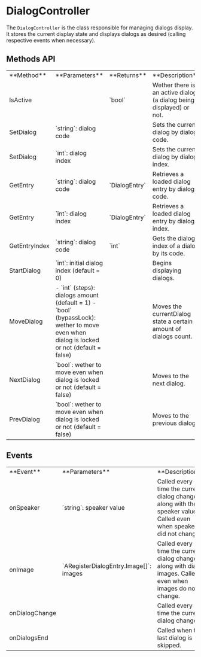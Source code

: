 # DialogController

The `DialogController` is the class responsible for managing dialogs display. It stores the current display state and displays dialogs as desired (calling respective events when necessary).

## Methods API

<table>
    <tbody>
        <tr>
            <td>**Method**</td>
            <td>**Parameters**</td>
            <td>**Returns**</td>
            <td>**Description**</td>
        </tr>
        <tr>
            <td>IsActive</td>
            <td></td>
            <td>`bool`</td>
            <td>Wether there is an active dialog (a dialog being displayed) or not.</td>
        </tr>
        <tr>
            <td>SetDialog</td>
            <td>`string`: dialog code</td>
            <td></td>
            <td>Sets the current dialog by dialog code.</td>
        </tr>
        <tr>
            <td>SetDialog</td>
            <td>`int`: dialog index</td>
            <td></td>
            <td>Sets the current dialog by dialog index.</td>
        </tr>
        <tr>
            <td>GetEntry</td>
            <td>`string`: dialog code</td>
            <td>`DialogEntry`</td>
            <td>Retrieves a loaded dialog entry by dialog code.</td>
        </tr>
        <tr>
            <td>GetEntry</td>
            <td>`int`: dialog index</td>
            <td>`DialogEntry`</td>
            <td>Retrieves a loaded dialog entry by dialog index.</td>
        </tr>
        <tr>
            <td>GetEntryIndex</td>
            <td>`string`: dialog code</td>
            <td>`int`</td>
            <td>Gets the dialog index of a dialog by its code.</td>
        </tr>
        <tr>
            <td>StartDialog</td>
            <td>`int`: initial dialog index (default = 0)</td>
            <td></td>
            <td>Begins displaying dialogs.</td>
        </tr>
        <tr>
            <td>MoveDialog</td>
            <td>
                - `int` (steps): dialogs amount (default = 1)
                - `bool` (bypassLock): wether to move even when dialog is locked or not (default = false)
            </td>
            <td></td>
            <td>Moves the currentDialog state a certain amount of dialogs count.</td>
        </tr>
        <tr>
            <td>NextDialog</td>
            <td>`bool`: wether to move even when dialog is locked or not (default = false)</td>
            <td></td>
            <td>Moves to the next dialog.</td>
        </tr>
        <tr>
            <td>PrevDialog</td>
            <td>`bool`: wether to move even when dialog is locked or not (default = false)</td>
            <td></td>
            <td>Moves to the previous dialog.</td>
        </tr>
    </tbody>
</table>

## Events

<table>
    <tbody>
        <tr>
            <td>**Event**</td>
            <td>**Parameters**</td>
            <td>**Description**</td>
        </tr>
        <tr>
            <td>onSpeaker</td>
            <td>`string`: speaker value</td>
            <td>Called every time the current dialog changes along with the speaker value. Called even when speaker did not change.</td>
        </tr>
        <tr>
            <td>onImage</td>
            <td>`ARegisterDialogEntry.Image[]`: images</td>
            <td>Called every time the current dialog changes along with dialog images. Called even when images do not change.</td>
        </tr>
        <tr>
            <td>onDialogChange</td>
            <td></td>
            <td>Called every time the current dialog changes.</td>
        </tr>
        <tr>
            <td>onDialogsEnd</td>
            <td></td>
            <td>Called when the last dialog is skipped.</td>
        </tr>
    </tbody>
</table>
